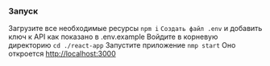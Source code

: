 ### Запуск

Загрузите все необходимые ресурсы `npm i`
`Создать файл .env` и добавить ключ к API как показано в .env.example
Войдите в корневую директорию `cd ./react-app`
Запустите приложение `nmp start`
Оно откроется [http://localhost:3000](http://localhost:3000)
